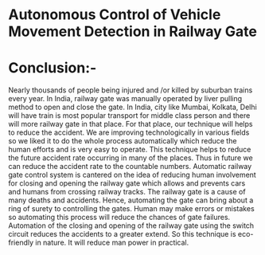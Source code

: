 # Autonomous Control of Vehicle Movement Detection in Railway Gate

# Conclusion:-

Nearly thousands of  people being injured and /or killed by suburban trains every year. In India, railway gate was manually operated by liver pulling method to open and close the gate. In India, city like Mumbai, Kolkata, Delhi will have train is most popular transport for middle class person and there will more railway gate in that place. For that place, our technique will helps to reduce the accident. We are improving technologically in various fields so we liked it to do the whole process automatically which reduce the human efforts and is very easy to operate. This technique helps to reduce the future accident rate occurring in many of the places. Thus in future we can reduce the accident rate to the countable numbers. Automatic railway gate control system is cantered on the idea of reducing human involvement for closing and opening the railway gate which allows and prevents cars and humans from crossing railway tracks. The railway gate is a cause of many deaths and accidents. Hence, automating the gate can bring about a ring of surety to controlling the gates. Human may make errors or mistakes so automating this process will reduce the chances of gate failures. Automation of the closing and opening of the railway gate using the switch circuit reduces the accidents to a greater extend. So this technique is eco-friendly in nature. It will reduce man power in practical.

